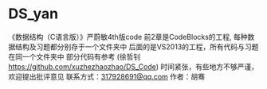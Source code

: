 DS_yan
======

《数据结构（C语言版）》严蔚敏4th版code
前2章是CodeBlocks的工程, 每种数据结构及习题都分别存于一个文件夹中
后面的是VS2013的工程，所有代码与习题在同一个文件夹中
部分代码有参考 (徐哲钊 https://github.com/xuzhezhaozhao/DS_Code)
时间紧张，有些地方不够严谨，欢迎提出批评意见
联系方式：317928691@qq.com
作者：胡骞
